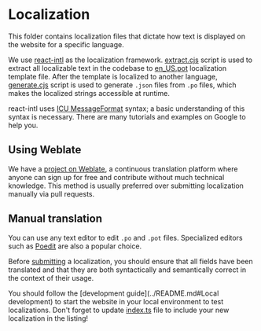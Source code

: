 # Localization

This folder contains localization files that dictate how text is displayed on the website for a specific language.

We use [react-intl](https://formatjs.io/docs/react-intl/) as the localization framework. [extract.cjs](extract.cjs)
script is used to extract all localizable text in the codebase to [en_US.pot](en_US.pot) localization template file.
After the template is localized to another language, [generate.cjs](generate.cjs) script is used to generate `.json`
files
from `.po` files, which makes the localized strings accessible at runtime.

react-intl uses [ICU MessageFormat](https://unicode-org.github.io/icu/userguide/format_parse/) syntax; a basic
understanding of this syntax is necessary. There are many tutorials and examples on Google to help you.

## Using Weblate

We have a [project on Weblate](https://hosted.weblate.org/projects/genshin-schedule/web/), a continuous translation
platform where anyone can sign up for free and contribute without much technical knowledge. This method is usually
preferred over submitting localization manually via pull requests.

## Manual translation

You can use any text editor to edit `.po` and `.pot` files. Specialized editors such as [Poedit](https://poedit.net/)
are also a popular choice.

Before [submitting](https://docs.github.com/en/github/collaborating-with-issues-and-pull-requests/about-pull-requests) a
localization, you should ensure that all fields have been translated and that they are both syntactically and
semantically correct in the context of their usage.

You should follow the [development guide](../README.md#Local development) to start the website in your local environment
to test localizations. Don't forget to update [index.ts](index.ts) file to include your new localization in the listing!
